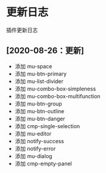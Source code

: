 # 更新日志
 
 插件更新日志

## [2020-08-26：更新]

- 添加 mu-space
- 添加 mu-btn-primary
- 添加 mu-list-divider
- 添加 mu-combo-box-simpleness
- 添加 mu-combo-box-multifunction
- 添加 mu-btn-group
- 添加 mu-btn-outline
- 添加 mu-btn-danger
- 添加 cmp-single-selection
- 添加 mu-editor
- 添加 notify-success
- 添加 notify-error
- 添加 mu-dialog
- 添加 cmp-empty-panel